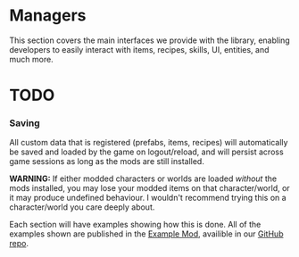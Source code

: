 ﻿# Managers

This section covers the main interfaces we provide with the library, enabling developers to easily interact with items, recipes, skills, UI, entities, and much more.

# TODO

### Saving
All custom data that is registered (prefabs, items, recipes) will automatically be saved and loaded by the game on logout/reload, and will persist across game sessions as long as the mods are still installed.  

**WARNING:** If either modded characters or worlds are loaded _without_ the mods installed, you may lose your modded items on that character/world, or it may produce undefined behaviour. I wouldn't recommend trying this on a character/world you care deeply about.

Each section will have examples showing how this is done. All of the examples shown are published in the [Example Mod](https://github.com/Valheim-Modding/JotunnExampleMod), availible in our [GitHub repo](https://github.com/Valheim-Modding).